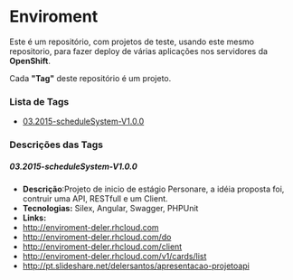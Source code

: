 # **Enviroment** 
Este é um repositório, com projetos de teste, usando este mesmo repositorio,
para fazer deploy de várias aplicações nos servidores da **OpenShift**.

Cada **"Tag"** deste repositório é um projeto.

### Lista de Tags 
  - <a href="#03.2015-scheduleSystem-V1.0.0">03.2015-scheduleSystem-V1.0.0</a>
  
### Descrições das Tags
##### <a name="03.2015-scheduleSystem-V1.0.0">03.2015-scheduleSystem-V1.0.0</a>
  - **Descrição**:Projeto de inicio de estágio Personare, a idéia proposta foi, contruir uma API, RESTfull e um Client.
  - **Tecnologias:** Silex, Angular, Swagger, PHPUnit 
  - **Links:**
   - http://enviroment-deler.rhcloud.com
   - http://enviroment-deler.rhcloud.com/do
   - http://enviroment-deler.rhcloud.com/client
   - http://enviroment-deler.rhcloud.com/v1/cards/list
   - http://pt.slideshare.net/delersantos/apresentacao-projetoapi
